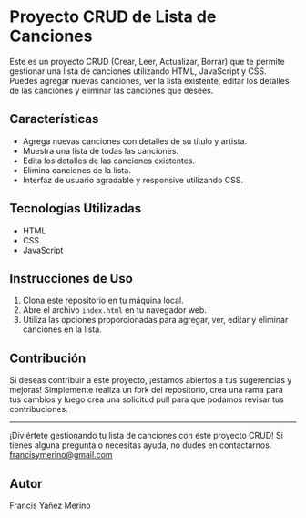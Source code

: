 # Proyecto CRUD de Lista de Canciones

Este es un proyecto CRUD (Crear, Leer, Actualizar, Borrar) que te permite gestionar una lista de canciones utilizando HTML, JavaScript y CSS. Puedes agregar nuevas canciones, ver la lista existente, editar los detalles de las canciones y eliminar las canciones que desees.


## Características

- Agrega nuevas canciones con detalles de su título y artista.
- Muestra una lista de todas las canciones.
- Edita los detalles de las canciones existentes.
- Elimina canciones de la lista.
- Interfaz de usuario agradable y responsive utilizando CSS.

## Tecnologías Utilizadas

- HTML
- CSS
- JavaScript

## Instrucciones de Uso

1. Clona este repositorio en tu máquina local.
2. Abre el archivo `index.html` en tu navegador web.
3. Utiliza las opciones proporcionadas para agregar, ver, editar y eliminar canciones en la lista.

## Contribución

Si deseas contribuir a este proyecto, ¡estamos abiertos a tus sugerencias y mejoras! Simplemente realiza un fork del repositorio, crea una rama para tus cambios y luego crea una solicitud pull para que podamos revisar tus contribuciones.

---

¡Diviértete gestionando tu lista de canciones con este proyecto CRUD! Si tienes alguna pregunta o necesitas ayuda, no dudes en contactarnos.
francisymerino@gmail.com

## Autor
Francis Yañez Merino
